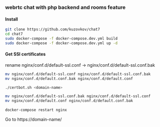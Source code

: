 ### webrtc chat with php backend and rooms feature


#### Install

```bash
git clone https://github.com/kuzovkov/chat7
cd chat7
sudo docker-compose -f docker-compose.dev.yml build
sudo docker-compose -f docker-compose.dev.yml up -d
```

#### Get SSl certificates
rename nginx/conf.d/default-ssl.conf -> nginx/conf.d/default-ssl.conf.bak

```bash
mv nginx/conf.d/default-ssl.conf nginx/conf.d/default-ssl.conf.bak
mv nginx/conf.d/default.conf.bak nginx/conf.d/default.conf

./certbot.sh <domain-name>

mv nginx/conf.d/default-ssl.conf.bak nginx/conf.d/default-ssl.conf 
mv nginx/conf.d/default.conf nginx/conf.d/default.conf.bak
 
docker-compose restart nginx
```
Go to https://domain-name/




